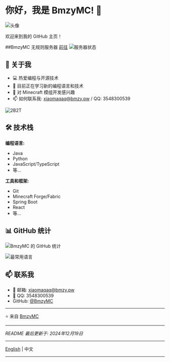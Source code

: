 # 你好，我是 BmzyMC! 👋 

![头像](https://avatars.githubusercontent.com/u/201321856?v=4)

欢迎来到我的 GitHub 主页！

##BmzyMC 无规则服务器
[前往](cn.bmzy.pw)
![服务器状态](https://api.azsu.top/mcping/image?ip=azsu.top&watermark=§cBmzyMC§7｜§eQQ:604308082)

## 🚀 关于我

- 💻 热爱编程与开源技术
- 🌱 目前正在学习新的编程语言和技术
- 🔭 对 Minecraft 模组开发感兴趣
- 📫 如何联系我: xiaomaqaq@bmzy.pw / QQ: 3548300539

![2B2T](https://api.azsu.top/org/tablist/image)

## 🛠️ 技术栈

**编程语言:**
- Java
- Python
- JavaScript/TypeScript
- 等...

**工具和框架:**
- Git
- Minecraft Forge/Fabric
- Spring Boot
- React
- 等...

## 📊 GitHub 统计

![BmzyMC 的 GitHub 统计](https://github-readme-stats.vercel.app/api?username=BmzyMC&show_icons=true&theme=radical)

![最常用语言](https://github-readme-stats.vercel.app/api/top-langs/?username=BmzyMC&layout=compact&theme=radical)

## 📫 联系我

- 📧 邮箱: [xiaomaqaq@bmzy.pw](mailto:xiaomaqaq@bmzy.pw)
- 💬 QQ: 3548300539
- GitHub: [@BmzyMC](https://github.com/BmzyMC)

---

⭐️ 来自 [BmzyMC](https://github.com/BmzyMC)

---

*README 最后更新于: 2024年12月19日*

---

[English](https://github.com/BmzyMC/Bmzymc/blob/main/README_EN.md) | 中文

---
